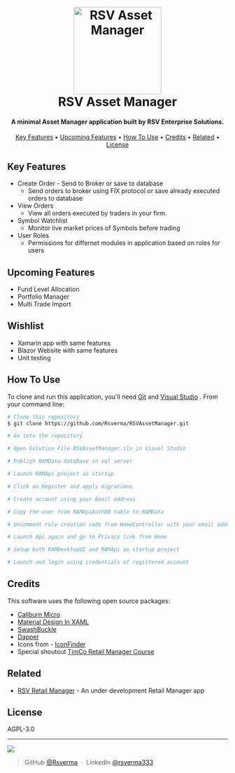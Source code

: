 <h1 align="center">
  <br>
  <a href="https://github.com/Rsverma/RSVAssetManager/archive/main.zip"><img src="https://github.com/Rsverma/RSVAssetManager/blob/main/RAMDesktopUI/Resources/AppIication.ico" alt="RSV Asset Manager" width="200"></a>
  <br>
  RSV Asset Manager
  <br>
</h1>

<h4 align="center">A minimal Asset Manager application built by RSV Enterprise Solutions.</h4>

<p align="center">
  <a href="#key-features">Key Features</a> •
  <a href="#upcoming-features">Upcoming Features</a> •
  <a href="#how-to-use">How To Use</a> •
  <a href="#credits">Credits</a> •
  <a href="#related">Related</a> •
  <a href="#license">License</a>
</p>

## Key Features

* Create Order - Send to Broker or save to database
  - Send orders to broker using FIX protocol or save already executed orders to database
* View Orders
  - View all orders executed by traders in your firm.
* Symbol Watchlist
  - Monitor live market prices of Symbols before trading
* User Roles
  - Permissions for differnet modules in application based on roles for users 

## Upcoming Features
* Fund Level Allocation
* Portfolio Manager
* Multi Trade Import

## Wishlist
* Xamarin app with same features
* Blazor Website with same features
* Unit testing

## How To Use

To clone and run this application, you'll need [Git](https://git-scm.com) and [Visual Studio](https://visualstudio.microsoft.com/) . From your command line:

```bash
# Clone this repository
$ git clone https://github.com/Rsverma/RSVAssetManager.git

# Go into the repository

# Open Solution File RSVAssetManager.sln in Visual Studio

# Publish RAMData database in sql server

# Launch RAMApi project as startup

# Click on Register and apply migrations

# Create account using your Email address

# Copy the user from RAMApiAuthDB table to RAMData

# Uncomment role creation code from HomeController with your email address in Privacy method

# Launch Api again and go to Privacy link from Home

# Setup both RAMDesktopUI and RAMApi as startup project

# Launch and login using credentials of registered account
```

## Credits

This software uses the following open source packages:

- [Caliburn Micro](https://caliburnmicro.com/)
- [Material Design In XAML](http://materialdesigninxaml.net/)
- [SwashBuckle](https://github.com/domaindrivendev/Swashbuckle.WebApi)
- [Dapper](https://github.com/StackExchange/Dapper)
- Icons from - [IconFinder](https://www.iconfinder.com/iconsets/business-collection-2027)
- Special shoutout [TimCo Retail Manager Course](https://www.youtube.com/playlist?list=PLLWMQd6PeGY0bEMxObA6dtYXuJOGfxSPx)

## Related

- [RSV Retail Manager](https://github.com/Rsverma/RSVRetailManager) - An under development Retail Manager app

## License

AGPL-3.0 

---
<a href="mailto:rsverma333@gmail.com?"><img src="https://img.shields.io/badge/gmail-%23DD0031.svg?&style=for-the-badge&logo=gmail&logoColor=white"/></a>
> GitHub [@Rsverma](https://github.com/Rsverma) &nbsp;&middot;&nbsp;
> LinkedIn [@rsverma333](https://www.linkedin.com/in/rsverma333/)
